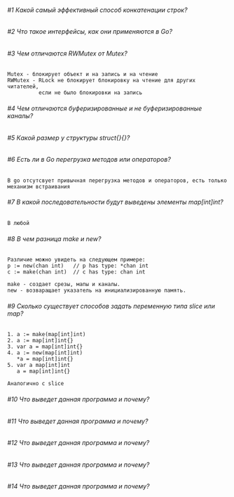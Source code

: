 ###### #1 Какой самый эффективный способ конкатенации строк?

###### #2 Что такое интерфейсы, как они применяются в Go?

###### #3 Чем отличаются RWMutex от Mutex?

    Mutex - блокирует объект и на запись и на чтение
    RWMutex - RLock не блокирует блокировку на чтение для других читателей,
              если не было блокировки на запись  

###### #4 Чем отличаются буферизированные и не буферизированные каналы?

###### #5 Какой размер у структуры struct{}{}?

###### #6 Есть ли в Go перегрузка методов или операторов?

    В go отсутсвует привычная перегрузка методов и операторов, есть только механизм встраивания

###### #7 В какой последовательности будут выведены элементы map[int]int?

    В любой

###### #8 В чем разница make и new?

    Различие можно увидеть на следующем примере:  
    p := new(chan int)   // p has type: *chan int   
    c := make(chan int)  // c has type: chan int
    
    make - создает срезы, мапы и каналы.  
    new - возваращает указатель на инициализированную память.  

###### #9 Сколько существует способов задать переменную типа slice или map?

    1. a := make(map[int]int)
    2. a := map[int]int{}
    3. var a = map[int]int{}
    4. a := new(map[int]int)
       *a = map[int]int{} 
    5. var a map[int]int
       a = map[int]int{}

    Аналогично с slice

###### #10 Что выведет данная программа и почему?

###### #11 Что выведет данная программа и почему?

###### #12 Что выведет данная программа и почему?

###### #13 Что выведет данная программа и почему?

###### #14 Что выведет данная программа и почему?

